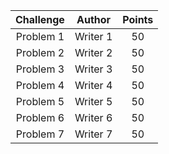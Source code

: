|            Challenge            |            Author            |  Points  |
|           :---------:           |           :------:           | :------: |
| Problem 1                       | Writer 1                     | 50 |
| Problem 2                       | Writer 2                     | 50 |
| Problem 3                       | Writer 3                     | 50 |
| Problem 4                       | Writer 4                     | 50 |
| Problem 5                       | Writer 5                     | 50 |
| Problem 6                       | Writer 6                     | 50 |
| Problem 7                       | Writer 7                     | 50 |
